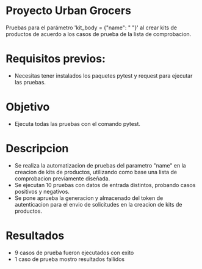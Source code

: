# Proyecto Urban Grocers 
Pruebas para el parámetro 'kit_body = {"name": " "}' al crear kits de productos de acuerdo a los casos de prueba
de la lista de comprobacion.

# Requisitos previos:
- Necesitas tener instalados los paquetes pytest y request para ejecutar las pruebas.

# Objetivo
- Ejecuta todas las pruebas con el comando pytest.

# Descripcion
- Se realiza la automatizacion de pruebas del parametro "name" en la creacion de kits de productos, utilizando
  como base una lista de comprobacion previamente diseñada.
- Se ejecutan 10 pruebas con datos de entrada distintos, probando casos positivos y negativos.
- Se pone aprueba la generacion y almacenado del token de autenticacion para el envio de solicitudes en la
  creacion de kits de productos.

# Resultados
- 9 casos de prueba fueron ejecutados con exito
- 1 caso de prueba mostro resultados fallidos